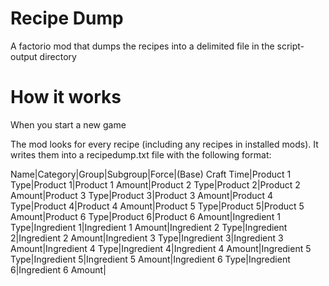 # Recipe Dump
A factorio mod that dumps the recipes into a delimited file in the script-output directory

# How it works

When you start a new game

The mod looks for every recipe (including any recipes in installed mods). It writes them into a recipedump.txt file
with the following format:

Name|Category|Group|Subgroup|Force|(Base) Craft Time|Product 1 Type|Product 1|Product 1 Amount|Product 2 Type|Product 2|Product 2 Amount|Product 3 Type|Product 3|Product 3 Amount|Product 4 Type|Product 4|Product 4 Amount|Product 5 Type|Product 5|Product 5 Amount|Product 6 Type|Product 6|Product 6 Amount|Ingredient 1 Type|Ingredient 1|Ingredient 1 Amount|Ingredient 2 Type|Ingredient 2|Ingredient 2 Amount|Ingredient 3 Type|Ingredient 3|Ingredient 3 Amount|Ingredient 4 Type|Ingredient 4|Ingredient 4 Amount|Ingredient 5 Type|Ingredient 5|Ingredient 5 Amount|Ingredient 6 Type|Ingredient 6|Ingredient 6 Amount|
